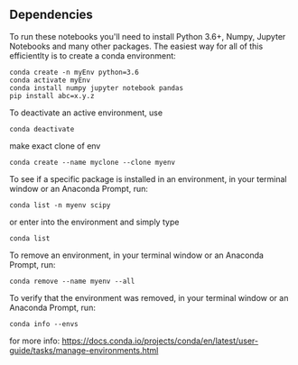 ﻿## Dependencies

To run these notebooks you'll need to install Python 3.6+, Numpy, Jupyter Notebooks and many other packages. The easiest way for all of this efficientlty is to create a conda environment:

```
conda create -n myEnv python=3.6
conda activate myEnv
conda install numpy jupyter notebook pandas
pip install abc=x.y.z
```

To deactivate an active environment, use
```
conda deactivate
```

make exact clone of env
```
conda create --name myclone --clone myenv
```

To see if a specific package is installed in an environment, in your terminal window or an Anaconda Prompt, run:
```
conda list -n myenv scipy
```
or enter into the environment and simply type
```
conda list
```

To remove an environment, in your terminal window or an Anaconda Prompt, run:
```
conda remove --name myenv --all
```

To verify that the environment was removed, in your terminal window or an Anaconda Prompt, run:
```
conda info --envs
```

for more info: https://docs.conda.io/projects/conda/en/latest/user-guide/tasks/manage-environments.html